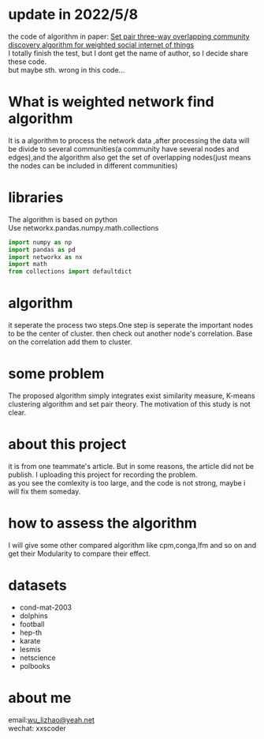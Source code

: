 # update in 2022/5/8
the code of algorithm in paper: [Set pair three-way overlapping community discovery algorithm for weighted social internet of things](https://www.sciencedirect.com/science/article/pii/S2352864822000530)  
I totally finish the test, but I dont get the name of author, so I decide share these code.  
but maybe sth. wrong in this code...

# What is weighted network find algorithm  
It is a algorithm to process the network data ,after processing the data will be divide to several communities(a community have several nodes and edges),and the algorithm also get the set of overlapping nodes(just means the nodes can be included in different communities)

# libraries  
The algorithm is based on python  
Use networkx.pandas.numpy.math.collections
```python
import numpy as np
import pandas as pd
import networkx as nx
import math
from collections import defaultdict
```
# algorithm  
it seperate the process two steps.One step is seperate the important nodes to be the center of cluster. then check out another node's correlation. Base on the correlation add them to cluster.

# some problem 
The proposed algorithm simply integrates exist similarity measure, K-means clustering algorithm and set pair theory. The motivation of this study is not clear. 

# about this project  
it is from one teammate's article. But in some reasons, the article did not be publish. I uploading this project for recording the problem.  
as you see the comlexity is too large, and the code is not strong, maybe i will fix them someday. 

# how to assess the algorithm  
I will give some other compared algorithm like cpm,conga,lfm and so on and get their Modularity to compare their effect.

# datasets
+ cond-mat-2003
+ dolphins
+ football
+ hep-th
+ karate
+ lesmis
+ netscience
+ polbooks

# about me
email:wu_lizhao@yeah.net  
wechat: xxscoder
